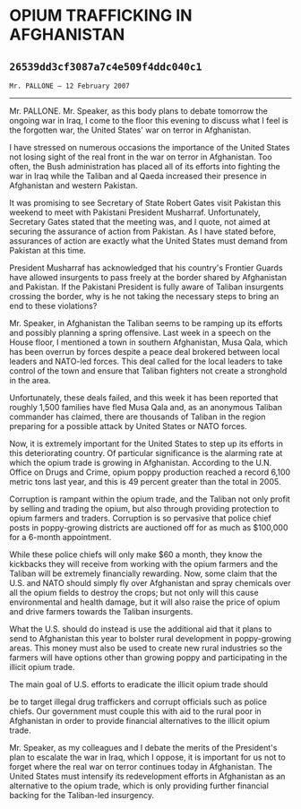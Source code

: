 # OPIUM TRAFFICKING IN AFGHANISTAN
## `26539dd3cf3087a7c4e509f4ddc040c1`
`Mr. PALLONE — 12 February 2007`

---


Mr. PALLONE. Mr. Speaker, as this body plans to debate tomorrow the 
ongoing war in Iraq, I come to the floor this evening to discuss what I 
feel is the forgotten war, the United States' war on terror in 
Afghanistan.

I have stressed on numerous occasions the importance of the United 
States not losing sight of the real front in the war on terror in 
Afghanistan. Too often, the Bush administration has placed all of its 
efforts into fighting the war in Iraq while the Taliban and al Qaeda 
increased their presence in Afghanistan and western Pakistan.

It was promising to see Secretary of State Robert Gates visit 
Pakistan this weekend to meet with Pakistani President Musharraf. 
Unfortunately, Secretary Gates stated that the meeting was, and I 
quote, not aimed at securing the assurance of action from Pakistan. As 
I have stated before, assurances of action are exactly what the United 
States must demand from Pakistan at this time.

President Musharraf has acknowledged that his country's Frontier 
Guards have allowed insurgents to pass freely at the border shared by 
Afghanistan and Pakistan. If the Pakistani President is fully aware of 
Taliban insurgents crossing the border, why is he not taking the 
necessary steps to bring an end to these violations?

Mr. Speaker, in Afghanistan the Taliban seems to be ramping up its 
efforts and possibly planning a spring offensive. Last week in a speech 
on the House floor, I mentioned a town in southern Afghanistan, Musa 
Qala, which has been overrun by forces despite a peace deal brokered 
between local leaders and NATO-led forces. This deal called for the 
local leaders to take control of the town and ensure that Taliban 
fighters not create a stronghold in the area.

Unfortunately, these deals failed, and this week it has been reported 
that roughly 1,500 families have fled Musa Qala and, as an anonymous 
Taliban commander has claimed, there are thousands of Taliban in the 
region preparing for a possible attack by United States or NATO forces.

Now, it is extremely important for the United States to step up its 
efforts in this deteriorating country. Of particular significance is 
the alarming rate at which the opium trade is growing in Afghanistan. 
According to the U.N. Office on Drugs and Crime, opium poppy production 
reached a record 6,100 metric tons last year, and this is 49 percent 
greater than the total in 2005.

Corruption is rampant within the opium trade, and the Taliban not 
only profit by selling and trading the opium, but also through 
providing protection to opium farmers and traders. Corruption is so 
pervasive that police chief posts in poppy-growing districts are 
auctioned off for as much as $100,000 for a 6-month appointment.

While these police chiefs will only make $60 a month, they know the 
kickbacks they will receive from working with the opium farmers and the 
Taliban will be extremely financially rewarding. Now, some claim that 
the U.S. and NATO should simply fly over Afghanistan and spray 
chemicals over all the opium fields to destroy the crops; but not only 
will this cause environmental and health damage, but it will also raise 
the price of opium and drive farmers towards the Taliban insurgents.

What the U.S. should do instead is use the additional aid that it 
plans to send to Afghanistan this year to bolster rural development in 
poppy-growing areas. This money must also be used to create new rural 
industries so the farmers will have options other than growing poppy 
and participating in the illicit opium trade.

The main goal of U.S. efforts to eradicate the illicit opium trade 
should


be to target illegal drug traffickers and corrupt officials such as 
police chiefs. Our government must couple this with aid to the rural 
poor in Afghanistan in order to provide financial alternatives to the 
illicit opium trade.

Mr. Speaker, as my colleagues and I debate the merits of the 
President's plan to escalate the war in Iraq, which I oppose, it is 
important for us not to forget where the real war on terror continues 
today in Afghanistan. The United States must intensify its 
redevelopment efforts in Afghanistan as an alternative to the opium 
trade, which is only providing further financial backing for the 
Taliban-led insurgency.
